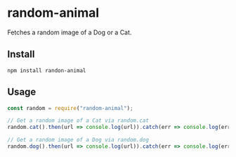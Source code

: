 # random-animal
 Fetches a random image of a Dog or a Cat.

## Install

`npm install randon-animal`

## Usage

```js
const random = require("random-animal");

// Get a random image of a Cat via random.cat
random.cat().then(url => console.log(url)).catch(err => console.log(err.message));

// Get a random image of a Dog via random.dog 
random.dog().then(url => console.log(url)).catch(err => console.log(err.message));
```
